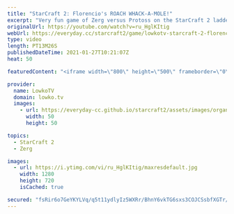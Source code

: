 ```yaml
---
title: "StarCraft 2: Florencio's ROACH WHACK-A-MOLE!"
excerpt: "Very fun game of Zerg versus Protoss on the StarCraft 2 ladder. In this game Florencio decides to cheese his opponent with multiple proxy Hatcheries, burrowed Roaches and Nydus Worms.  Florencio on Twitch: https://www.twitch.tv/florenciosc  Support my work on Patreon: http://www.patreon.com/lowkotv Become"
originalUrl: https://youtube.com/watch?v=ru_HglKItig
webUrl: https://everyday.cc/starcraft2/game/lowkotv-starcraft-2-florencios-roach-whack-a-mole/
type: video
length: PT13M26S
publishedDateTime: 2021-01-27T10:21:07Z
heat: 50

featuredContent: "<iframe width=\"800\" height=\"500\" frameborder=\"0\" src=\"https://www.youtube.com/embed/ru_HglKItig\" allow=\"accelerometer; autoplay; encrypted-media; gyroscope; picture-in-picture\" allowfullscreen></iframe>"

provider:
  name: LowkoTV
  domain: lowko.tv
  images:
    - url: https://everyday-cc.github.io/starcraft2/assets/images/organizations/lowko.tv-50x50.jpg
      width: 50
      height: 50

topics:
  - StarCraft 2
  - Zerg

images:
  - url: https://i.ytimg.com/vi/ru_HglKItig/maxresdefault.jpg
    width: 1280
    height: 720
    isCached: true

secured: "fsRir6o7GeYKYLVq/q5t11ydlyIz5WXRr/BhnY6vkTG6sxs3COJCSsbfXGTr/JZ7yrT2ELGuw7oa7hFkJp2qjRhYyt6P1FKYRbAkfstQxhwlThTisK4sb1EPe9PdXOr+ySJT2eCD6/utQHXhhNDnEahNHGVkNjoRE13oWzvBRpdfsmH70lcsLk72eejhH0VQGdmaEtraxfpWskGF8E11z3B+GiY5vGobKh9tQ96x88OCOLrsQK3MqLNgYuznqQ9fTVg5TBlP97hWkFx1JrM7w+XhmOkP4bLCa6axAVuRSAss3Qxwg+urEXkvJ3aDGctKHO4P3zJOfESl1ht7a/4tbjXpeF0xgxXfsICZnKBvdSMp+mv9NsvlbKTbNk6SyvudYKHPZRfnfg6hA6t3261m/CjPp19ykc5pXM89oYuUZRw=;CoAxQOHfv0BQ9+rGRKT09w=="
---
```


